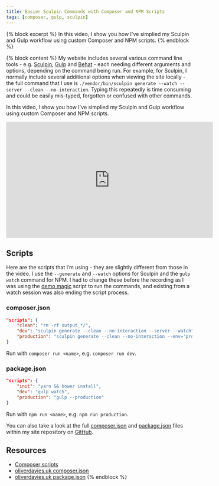 ```yaml
---
title: Easier Sculpin Commands with Composer and NPM Scripts
tags: [composer, gulp, sculpin]
---
```

{% block excerpt %}
In this video, I show you how I've simplied my Sculpin and Gulp workflow using custom Composer and NPM scripts.
{% endblock %}

{% block content %}
My website includes several various command line tools - e.g. [Sculpin][4], [Gulp][5] and [Behat][6] - each needing different arguments and options, depending on the command being run. For example, for Sculpin, I normally include several additional options when viewing the site locally - the full command that I use is `./vendor/bin/sculpin generate --watch --server --clean --no-interaction`. Typing this repeatedly is time consuming and could be easily mis-typed, forgotten or confused with other commands.

In this video, I show you how I've simplied my Sculpin and Gulp workflow using custom Composer and NPM scripts.

<div class="embed-container">
    <iframe width="560" height="315" src="https://www.youtube.com/embed/eiWDV_63yCQ" frameborder="0" allowfullscreen></iframe>
</div>

## Scripts

Here are the scripts that I’m using - they are slightly different from those in the video. I use the `--generate` and `--watch` options for Sculpin and the `gulp watch` command for NPM. I had to change these before the recording as I was using the [demo magic][0] script to run the commands, and existing from a watch session was also ending the script process.

### composer.json

```json
"scripts": {
    "clean": "rm -rf output_*/",
    "dev": "sculpin generate --clean --no-interaction --server --watch",
    "production": "sculpin generate --clean --no-interaction --env='prod' --quiet"
}
```

Run with `composer run <name>`, e.g. `composer run dev`.
### package.json

```json
"scripts": {
    "init": "yarn && bower install",
    "dev": "gulp watch",
    "production": "gulp --production"
}
```

Run with `npm run <name>`, e.g. `npm run production`.

You can also take a look at the full [composer.json][1] and [package.json][2] files within my site repository on [GitHub][3].

## Resources

- [Composer scripts][7]
- [oliverdavies.uk composer.json][1]
- [oliverdavies.uk package.json][2]
{% endblock %}

[0]: https://github.com/paxtonhare/demo-magic
[1]: https://github.com/opdavies/oliverdavies.uk/blob/master/composer.json
[2]: https://github.com/opdavies/oliverdavies.uk/blob/master/package.json
[3]: https://github.com/opdavies/oliverdavies.uk
[4]: https://sculpin.io
[5]: http://gulpjs.com
[6]: http://behat.org
[7]: https://getcomposer.org/doc/04-schema.md#scripts
